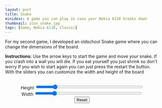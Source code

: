 ```yaml
---
layout: post
title: Snake
minidesc: A game you can play in case your Nokia 6110 breaks down
thumbnail: icon_snake.jpg
tags: [Game, Nokia 6110, Classic]
---
```


For my second game, I developed an oldschool Snake game where you can change the dimensions of the board.

**Instructions:**
Use the arrow keys to start the game and move your snake. If you crash into a wall you will die. If you eat yourself you just shrink so don't worry
If you wish to start again you can just press the restart the button.
With the sliders you can customize the width and height of the board


<div align="center">
<canvas id="gc" width="450" height="450"></canvas>
<style> .slider { width: 350px;} </style>
<br>
Height <input type="range" min="10" max="40" value="15" class="slider" id="sheight">
<br>
Width <input type="range" min="10" max="40" value="15" class="slider" id="swidth">
<br>
<button onclick="reset()">Reset</button>

<script src="/assets/js/snake.js"></script>
<div align="center">
